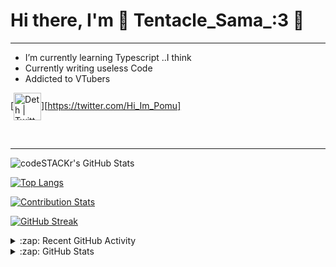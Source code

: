 # Hi there, I'm 🐙 Tentacle_Sama_:3 🐙
---
- I’m currently learning Typescript ..I think
- Currently writing useless Code
- Addicted to VTubers

[<img align="center" alt="Deth | Twitter" width="44px" src="https://cdn.jsdelivr.net/npm/simple-icons@v3/icons/twitter.svg" />][https://twitter.com/Hi_Im_Pomu]


<br />


---
 <img align="left" alt="codeSTACKr's GitHub Stats" src="https://github-readme-stats.codestackr.vercel.app/api?username=TentacleSama4254&show_icons=true&hide_border=true" />
 
<br />

[![Top Langs](https://github-readme-stats.vercel.app/api/top-langs/?username=TentacleSama4254&layout=compact)](https://github.com/anuraghazra/github-readme-stats)

[![Contribution Stats](https://next-github-tau.vercel.app/api/card?username=TentacleSama4254)](https://github.com/AlenSaito1/next-github/)

[![GitHub Streak](http://github-readme-streak-stats.herokuapp.com?user=TentacleSama4254)](https://git.io/streak-stats)

<details>
  <summary>:zap: Recent GitHub Activity</summary>
  
<!--START_SECTION:activity-->

<!--END_SECTION:activity-->

</details>

<details>
  <summary>:zap: GitHub Stats</summary>

 
